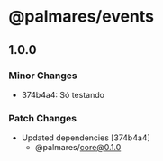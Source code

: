 # @palmares/events

## 1.0.0

### Minor Changes

- 374b4a4: Só testando

### Patch Changes

- Updated dependencies [374b4a4]
  - @palmares/core@0.1.0
